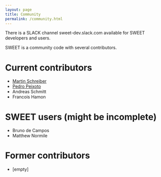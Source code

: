 ```yaml
---
layout: page
title: Community
permalink: /community.html
---
```



There is a SLACK channel sweet-dev.slack.com available for SWEET developers and users.

SWEET is a community code with several contributors.


<h1>Current contributors</h1>

 * [Martin Schreiber](http://www.martin-schreiber.info)
 * [Pedro Peixoto](https://www.ime.usp.br/~pedrosp/about-me/)
 * Andreas Schmitt
 * Francois Hamon


<h1>SWEET users (might be incomplete)</h1>

 * Bruno de Campos
 * Matthew Normile


<h1>Former contributors</h1>

 * [empty]
